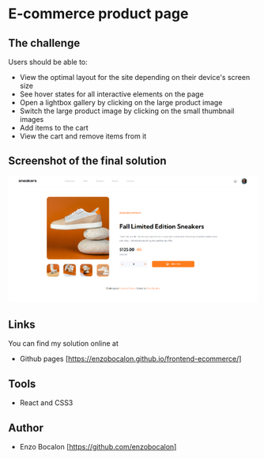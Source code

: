 # E-commerce product page

## The challenge

Users should be able to:

- View the optimal layout for the site depending on their device's screen size
- See hover states for all interactive elements on the page
- Open a lightbox gallery by clicking on the large product image
- Switch the large product image by clicking on the small thumbnail images
- Add items to the cart
- View the cart and remove items from it

## Screenshot of the final solution

<img src="./src/Media/finalversion.png">

## Links

You can find my solution online at 

- Github pages [https://enzobocalon.github.io/frontend-ecommerce/]

## Tools

- React and CSS3

## Author

- Enzo Bocalon [https://github.com/enzobocalon]
